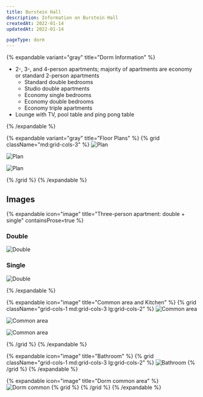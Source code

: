 ```yaml
---
title: Burstein Hall
description: Information on Burstein Hall
createdAt: 2022-01-14
updatedAt: 2022-01-14

pageType: dorm
---
```


{% expandable variant="gray" title="Dorm Information" %}

- 2-, 3-, and 4-person apartments; majority of apartments are economy or standard 2-person apartments
  - Standard double bedrooms
  - Studio double apartments
  - Economy single bedrooms
  - Economy double bedrooms
  - Economy triple apartments
- Lounge with TV, pool table and ping pong table

{% /expandable %}

{% expandable variant="gray" title="Floor Plans" %}
{% grid className="md:grid-cols-3" %}
![Plan](/housing/burstein-hall/plan1.jpg)

![Plan](/housing/burstein-hall/plan2.jpg)

![Plan](/housing/burstein-hall/plan3.jpg)

{% /grid %}
{% /expandable %}

## Images

{% expandable icon="image" title="Three-person apartment: double + single" containsProse=true %}

### Double

![Double](/housing/burstein-hall/double1.jpg)

### Single

![Double](/housing/burstein-hall/single1.jpg)

{% /expandable %}

{% expandable icon="image" title="Common area and Kitchen" %}
{% grid className="grid-cols-1 md:grid-cols-3 lg:grid-cols-2" %}
![Common area](/housing/burstein-hall/common1.jpg)

![Common area](/housing/burstein-hall/common2.jpg)

![Common area](/housing/burstein-hall/kitchen1.jpg)

{% /grid %}
{% /expandable %}

{% expandable icon="image" title="Bathroom" %}
{% grid className="grid-cols-1 md:grid-cols-3 lg:grid-cols-2" %}
![Bathroom](/housing/burstein-hall/bathroom1.jpg)
{% /grid %}
{% /expandable %}

{% expandable icon="image" title="Dorm common area" %}
![Dorm common](/housing/burstein-hall/dorm-common-1.jpeg)
{% grid %}
{% /grid %}
{% /expandable %}